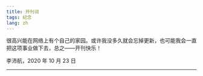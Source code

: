 ```yaml
---
title: 开刊词
tags: 纪念
lang: zh
---
```


很高兴能在网络上有个自己的家园。或许我没多久就会忘掉更新，也可能我会一直把这项事业做下去，总之——开刊快乐！

李沛航，2020 年 10 月 23 日

<!--more-->

---


